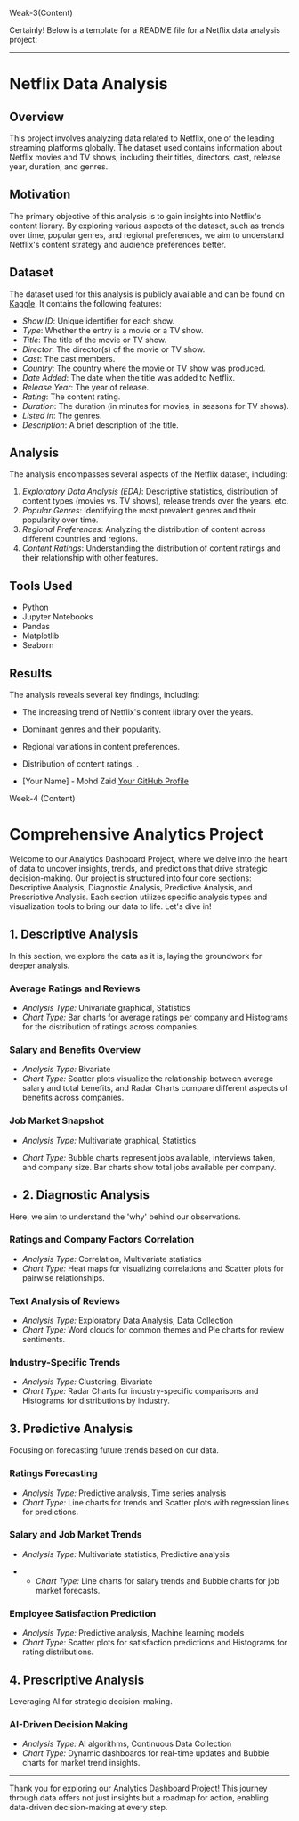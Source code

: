Weak-3(Content)

Certainly! Below is a template for a README file for a Netflix data analysis project:

---

# Netflix Data Analysis

## Overview

This project involves analyzing data related to Netflix, one of the leading streaming platforms globally. The dataset used contains information about Netflix movies and TV shows, including their titles, directors, cast, release year, duration, and genres.

## Motivation

The primary objective of this analysis is to gain insights into Netflix's content library. By exploring various aspects of the dataset, such as trends over time, popular genres, and regional preferences, we aim to understand Netflix's content strategy and audience preferences better.

## Dataset

The dataset used for this analysis is publicly available and can be found on [Kaggle](https://www.kaggle.com/shivamb/netflix-shows). It contains the following features:

- *Show ID*: Unique identifier for each show.
- *Type*: Whether the entry is a movie or a TV show.
- *Title*: The title of the movie or TV show.
- *Director*: The director(s) of the movie or TV show.
- *Cast*: The cast members.
- *Country*: The country where the movie or TV show was produced.
- *Date Added*: The date when the title was added to Netflix.
- *Release Year*: The year of release.
- *Rating*: The content rating.
- *Duration*: The duration (in minutes for movies, in seasons for TV shows).
- *Listed in*: The genres.
- *Description*: A brief description of the title.

## Analysis

The analysis encompasses several aspects of the Netflix dataset, including:

1. *Exploratory Data Analysis (EDA)*: Descriptive statistics, distribution of content types (movies vs. TV shows), release trends over the years, etc.
2. *Popular Genres*: Identifying the most prevalent genres and their popularity over time.
3. *Regional Preferences*: Analyzing the distribution of content across different countries and regions.
4. *Content Ratings*: Understanding the distribution of content ratings and their relationship with other features.

## Tools Used

- Python
- Jupyter Notebooks
- Pandas
- Matplotlib
- Seaborn

## Results

The analysis reveals several key findings, including:

- The increasing trend of Netflix's content library over the years.
- Dominant genres and their popularity.
- Regional variations in content preferences.
- Distribution of content ratings.
.



- [Your Name] - Mohd Zaid [Your GitHub Profile](https://github.com/mohdzaid1452/Internship1/edit/main/README.md)

Week-4 (Content)

# Comprehensive Analytics Project

Welcome to our Analytics Dashboard Project, where we delve into the heart of data to uncover insights, trends, and predictions that drive strategic decision-making. Our project is structured into four core sections: Descriptive Analysis, Diagnostic Analysis, Predictive Analysis, and Prescriptive Analysis. Each section utilizes specific analysis types and visualization tools to bring our data to life. Let's dive in!

## 1. Descriptive Analysis

In this section, we explore the data as it is, laying the groundwork for deeper analysis.

### Average Ratings and Reviews

- *Analysis Type:* Univariate graphical, Statistics
- *Chart Type:* Bar charts for average ratings per company and Histograms for the distribution of ratings across companies.

### Salary and Benefits Overview

- *Analysis Type:* Bivariate
- *Chart Type:* Scatter plots visualize the relationship between average salary and total benefits, and Radar Charts compare different aspects of benefits across companies.

### Job Market Snapshot

- *Analysis Type:* Multivariate graphical, Statistics
- *Chart Type:* Bubble charts represent jobs available, interviews taken, and company size. Bar charts show total jobs available per company.

- ## 2. Diagnostic Analysis

Here, we aim to understand the 'why' behind our observations.

### Ratings and Company Factors Correlation

- *Analysis Type:* Correlation, Multivariate statistics
- *Chart Type:* Heat maps for visualizing correlations and Scatter plots for pairwise relationships.

### Text Analysis of Reviews

- *Analysis Type:* Exploratory Data Analysis, Data Collection
- *Chart Type:* Word clouds for common themes and Pie charts for review sentiments.

### Industry-Specific Trends

- *Analysis Type:* Clustering, Bivariate
- *Chart Type:* Radar Charts for industry-specific comparisons and Histograms for distributions by industry.

## 3. Predictive Analysis

Focusing on forecasting future trends based on our data.

### Ratings Forecasting

- *Analysis Type:* Predictive analysis, Time series analysis
- *Chart Type:* Line charts for trends and Scatter plots with regression lines for predictions.

### Salary and Job Market Trends


- *Analysis Type:* Multivariate statistics, Predictive analysis

- - *Chart Type:* Line charts for salary trends and Bubble charts for job market forecasts.

### Employee Satisfaction Prediction

- *Analysis Type:* Predictive analysis, Machine learning models
- *Chart Type:* Scatter plots for satisfaction predictions and Histograms for rating distributions.

## 4. Prescriptive Analysis

Leveraging AI for strategic decision-making.

### AI-Driven Decision Making

- *Analysis Type:* AI algorithms, Continuous Data Collection
- *Chart Type:* Dynamic dashboards for real-time updates and Bubble charts for market trend insights.

---

Thank you for exploring our Analytics Dashboard Project! This journey through data offers not just insights but a roadmap for action, enabling data-driven decision-making at every step.







